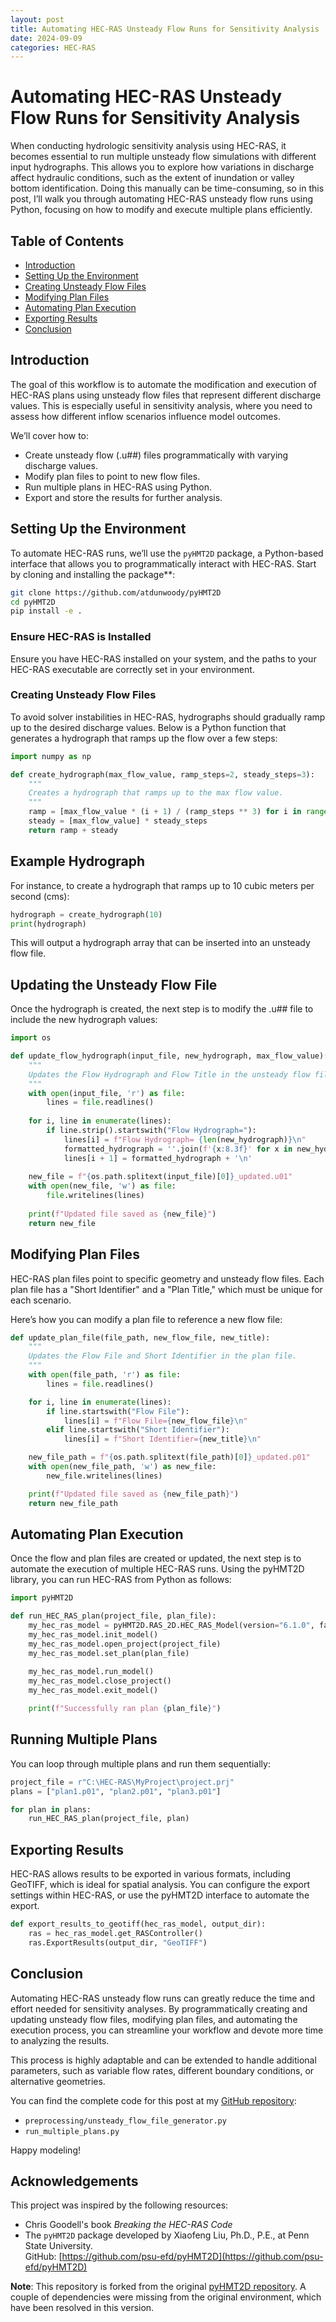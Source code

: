 ```yaml
---
layout: post
title: Automating HEC-RAS Unsteady Flow Runs for Sensitivity Analysis
date: 2024-09-09
categories: HEC-RAS
---
```


# Automating HEC-RAS Unsteady Flow Runs for Sensitivity Analysis

When conducting hydrologic sensitivity analysis using HEC-RAS, it becomes essential to run multiple unsteady flow simulations with different input hydrographs. This allows you to explore how variations in discharge affect hydraulic conditions, such as the extent of inundation or valley bottom identification. Doing this manually can be time-consuming, so in this post, I’ll walk you through automating HEC-RAS unsteady flow runs using Python, focusing on how to modify and execute multiple plans efficiently.

## Table of Contents
- [Introduction](#introduction)
- [Setting Up the Environment](#setting-up-the-environment)
- [Creating Unsteady Flow Files](#creating-unsteady-flow-files)
- [Modifying Plan Files](#modifying-plan-files)
- [Automating Plan Execution](#automating-plan-execution)
- [Exporting Results](#exporting-results)
- [Conclusion](#conclusion)

## Introduction
The goal of this workflow is to automate the modification and execution of HEC-RAS plans using unsteady flow files that represent different discharge values. This is especially useful in sensitivity analysis, where you need to assess how different inflow scenarios influence model outcomes.

We’ll cover how to:
- Create unsteady flow (.u##) files programmatically with varying discharge values.
- Modify plan files to point to new flow files.
- Run multiple plans in HEC-RAS using Python.
- Export and store the results for further analysis.

## Setting Up the Environment
To automate HEC-RAS runs, we’ll use the `pyHMT2D` package, a Python-based interface that allows you to programmatically interact with HEC-RAS. Start by cloning and installing the package**:

```bash
git clone https://github.com/atdunwoody/pyHMT2D
cd pyHMT2D
pip install -e .
```



### Ensure HEC-RAS is Installed

Ensure you have HEC-RAS installed on your system, and the paths to your HEC-RAS executable are correctly set in your environment.

### Creating Unsteady Flow Files

To avoid solver instabilities in HEC-RAS, hydrographs should gradually ramp up to the desired discharge values. Below is a Python function that generates a hydrograph that ramps up the flow over a few steps:

```python
import numpy as np

def create_hydrograph(max_flow_value, ramp_steps=2, steady_steps=3):
    """
    Creates a hydrograph that ramps up to the max flow value.
    """
    ramp = [max_flow_value * (i + 1) / (ramp_steps ** 3) for i in range(ramp_steps)]
    steady = [max_flow_value] * steady_steps
    return ramp + steady
```

## Example Hydrograph

For instance, to create a hydrograph that ramps up to 10 cubic meters per second (cms):

```python
hydrograph = create_hydrograph(10)
print(hydrograph)
```

This will output a hydrograph array that can be inserted into an unsteady flow file.

## Updating the Unsteady Flow File
Once the hydrograph is created, the next step is to modify the .u## file to include the new hydrograph values:

```python
import os

def update_flow_hydrograph(input_file, new_hydrograph, max_flow_value):
    """
    Updates the Flow Hydrograph and Flow Title in the unsteady flow file.
    """
    with open(input_file, 'r') as file:
        lines = file.readlines()
    
    for i, line in enumerate(lines):
        if line.strip().startswith("Flow Hydrograph="):
            lines[i] = f"Flow Hydrograph= {len(new_hydrograph)}\n"
            formatted_hydrograph = ''.join(f'{x:8.3f}' for x in new_hydrograph).rstrip()
            lines[i + 1] = formatted_hydrograph + '\n'
    
    new_file = f"{os.path.splitext(input_file)[0]}_updated.u01"
    with open(new_file, 'w') as file:
        file.writelines(lines)
    
    print(f"Updated file saved as {new_file}")
    return new_file
```
## Modifying Plan Files
HEC-RAS plan files point to specific geometry and unsteady flow files. Each plan file has a "Short Identifier" and a "Plan Title," which must be unique for each scenario.

Here’s how you can modify a plan file to reference a new flow file:

```python
def update_plan_file(file_path, new_flow_file, new_title):
    """
    Updates the Flow File and Short Identifier in the plan file.
    """
    with open(file_path, 'r') as file:
        lines = file.readlines()

    for i, line in enumerate(lines):
        if line.startswith("Flow File"):
            lines[i] = f"Flow File={new_flow_file}\n"
        elif line.startswith("Short Identifier"):
            lines[i] = f"Short Identifier={new_title}\n"

    new_file_path = f"{os.path.splitext(file_path)[0]}_updated.p01"
    with open(new_file_path, 'w') as new_file:
        new_file.writelines(lines)

    print(f"Updated file saved as {new_file_path}")
    return new_file_path
```
## Automating Plan Execution
Once the flow and plan files are created or updated, the next step is to automate the execution of multiple HEC-RAS runs. Using the pyHMT2D library, you can run HEC-RAS from Python as follows:

```python
import pyHMT2D

def run_HEC_RAS_plan(project_file, plan_file):
    my_hec_ras_model = pyHMT2D.RAS_2D.HEC_RAS_Model(version="6.1.0", faceless=False)
    my_hec_ras_model.init_model()
    my_hec_ras_model.open_project(project_file)
    my_hec_ras_model.set_plan(plan_file)
    
    my_hec_ras_model.run_model()
    my_hec_ras_model.close_project()
    my_hec_ras_model.exit_model()

    print(f"Successfully ran plan {plan_file}")
```
## Running Multiple Plans
You can loop through multiple plans and run them sequentially:

``` python
project_file = r"C:\HEC-RAS\MyProject\project.prj"
plans = ["plan1.p01", "plan2.p01", "plan3.p01"]

for plan in plans:
    run_HEC_RAS_plan(project_file, plan)
```
## Exporting Results
HEC-RAS allows results to be exported in various formats, including GeoTIFF, which is ideal for spatial analysis. You can configure the export settings within HEC-RAS, or use the pyHMT2D interface to automate the export.

```python
def export_results_to_geotiff(hec_ras_model, output_dir):
    ras = hec_ras_model.get_RASController()
    ras.ExportResults(output_dir, "GeoTIFF")
```
## Conclusion

Automating HEC-RAS unsteady flow runs can greatly reduce the time and effort needed for sensitivity analyses. By programmatically creating and updating unsteady flow files, modifying plan files, and automating the execution process, you can streamline your workflow and devote more time to analyzing the results.

This process is highly adaptable and can be extended to handle additional parameters, such as variable flow rates, different boundary conditions, or alternative geometries.

You can find the complete code for this post at my [GitHub repository](https://github.com/atdunwoody/hydraulic_modeling):

- `preprocessing/unsteady_flow_file_generator.py`
- `run_multiple_plans.py`

Happy modeling!

## Acknowledgements

This project was inspired by the following resources:

- Chris Goodell's book *Breaking the HEC-RAS Code*
- The `pyHMT2D` package developed by Xiaofeng Liu, Ph.D., P.E., at Penn State University.  
  GitHub: [https://github.com/psu-efd/pyHMT2D](https://github.com/psu-efd/pyHMT2D)

**Note**: This repository is forked from the original [pyHMT2D repository](https://github.com/psu-efd/pyHMT2D). A couple of dependencies were missing from the original environment, which have been resolved in this version.

